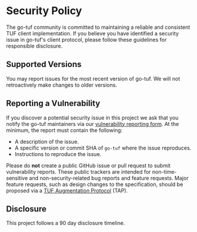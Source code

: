 # Security Policy

The go-tuf community is committed to maintaining a reliable and consistent TUF client implementation. If you believe you have identified a security issue in go-tuf's client protocol, please follow these guidelines for responsible disclosure.

## Supported Versions

You may report issues for the most recent version of go-tuf. We will not retroactively make changes to older versions.

## Reporting a Vulnerability

If you discover a potential security issue in this project we ask that you notify the go-tuf maintainers via our [vulnerability reporting form](https://forms.gle/ShM4s3mLbUAx5QHo8). At the minimum, the report must contain the following:
* A description of the issue.
* A specific version or commit SHA of `go-tuf` where the issue reproduces.
* Instructions to reproduce the issue.

Please do **not** create a public GitHub issue or pull request to submit vulnerability reports. These public trackers are intended for non-time-sensitive and non-security-related bug reports and feature requests. Major feature requests, such as design changes to the specification, should be proposed via a [TUF Augmentation Protocol](https://theupdateframework.github.io/specification/latest/#tuf-augmentation-proposal-tap-support) (TAP).

## Disclosure

This project follows a 90 day disclosure timeline.
